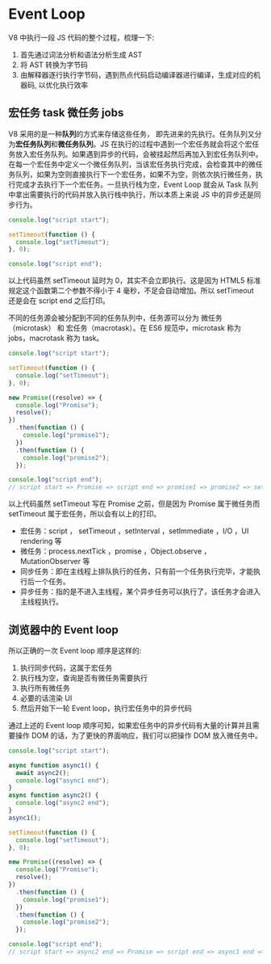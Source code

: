 # Event Loop

V8 中执行一段 JS 代码的整个过程，梳理一下:

1. 首先通过词法分析和语法分析生成 AST
2. 将 AST 转换为字节码
3. 由解释器逐行执行字节码，遇到热点代码启动编译器进行编译，生成对应的机器码, 以优化执行效率

## 宏任务 task 微任务 jobs

V8 采用的是一种**队列**的方式来存储这些任务， 即先进来的先执行。任务队列又分为**宏任务队列**和**微任务队列**。JS 在执行的过程中遇到一个宏任务就会将这个宏任务放入宏任务队列。如果遇到异步的代码，会被挂起然后再加入到宏任务队列中。在每一个宏任务中定义一个微任务队列，当该宏任务执行完成，会检查其中的微任务队列，如果为空则直接执行下一个宏任务，如果不为空，则依次执行微任务，执行完成才去执行下一个宏任务。一旦执行栈为空，Event Loop 就会从 Task 队列中拿出需要执行的代码并放入执行栈中执行，所以本质上来说 JS 中的异步还是同步行为。

```js
console.log("script start");

setTimeout(function () {
  console.log("setTimeout");
}, 0);

console.log("script end");
```

以上代码虽然 setTimeout 延时为 0，其实不会立即执行。这是因为 HTML5 标准规定这个函数第二个参数不得小于 4 毫秒，不足会自动增加。所以 setTimeout 还是会在 script end 之后打印。

不同的任务源会被分配到不同的任务队列中，任务源可以分为 微任务（microtask） 和 宏任务（macrotask）。在 ES6 规范中，microtask 称为 jobs，macrotask 称为 task。

```js
console.log("script start");

setTimeout(function () {
  console.log("setTimeout");
}, 0);

new Promise((resolve) => {
  console.log("Promise");
  resolve();
})
  .then(function () {
    console.log("promise1");
  })
  .then(function () {
    console.log("promise2");
  });

console.log("script end");
// script start => Promise => script end => promise1 => promise2 => setTimeout
```

以上代码虽然 setTimeout 写在 Promise 之前，但是因为 Promise 属于微任务而 setTimeout 属于宏任务，所以会有以上的打印。

- 宏任务：script ， setTimeout ，setInterval ，setImmediate ，I/O ，UI rendering 等
- 微任务：process.nextTick ，promise ，Object.observe ，MutationObserver 等
- 同步任务：即在主线程上排队执行的任务，只有前一个任务执行完毕，才能执行后一个任务。
- 异步任务：指的是不进入主线程，某个异步任务可以执行了，该任务才会进入主线程执行。

## 浏览器中的 Event loop

所以正确的一次 Event loop 顺序是这样的:

1. 执行同步代码，这属于宏任务
2. 执行栈为空，查询是否有微任务需要执行
3. 执行所有微任务
4. 必要的话渲染 UI
5. 然后开始下一轮 Event loop，执行宏任务中的异步代码

通过上述的 Event loop 顺序可知，如果宏任务中的异步代码有大量的计算并且需要操作 DOM 的话，为了更快的界面响应，我们可以把操作 DOM 放入微任务中。

```js
console.log("script start");

async function async1() {
  await async2();
  console.log("async1 end");
}
async function async2() {
  console.log("async2 end");
}
async1();

setTimeout(function () {
  console.log("setTimeout");
}, 0);

new Promise((resolve) => {
  console.log("Promise");
  resolve();
})
  .then(function () {
    console.log("promise1");
  })
  .then(function () {
    console.log("promise2");
  });

console.log("script end");
// script start => async2 end => Promise => script end => async1 end => promise1 => promise2 => setTimeout
```
